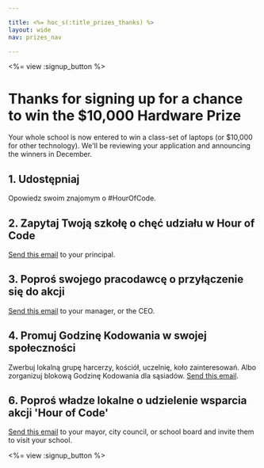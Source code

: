 ```yaml
---

title: <%= hoc_s(:title_prizes_thanks) %>
layout: wide
nav: prizes_nav

---
```


<%= view :signup_button %>

# Thanks for signing up for a chance to win the $10,000 Hardware Prize

Your whole school is now entered to win a class-set of laptops (or $10,000 for other technology). We'll be reviewing your application and announcing the winners in December.

## 1. Udostępniaj

Opowiedz swoim znajomym o #HourOfCode.

## 2. Zapytaj Twoją szkołę o chęć udziału w Hour of Code

[Send this email](<%= resolve_url('/promote/resources#email') %>) to your principal.

## 3. Poproś swojego pracodawcę o przyłączenie się do akcji

[Send this email](<%= resolve_url('/promote/resources#email') %>) to your manager, or the CEO.

## 4. Promuj Godzinę Kodowania w swojej społeczności

Zwerbuj lokalną grupę harcerzy, kościół, uczelnię, koło zainteresowań. Albo zorganizuj blokową Godzinę Kodowania dla sąsiadów. [Send this email](<%= resolve_url('/promote/resources#email') %>).

## 6. Poproś władze lokalne o udzielenie wsparcia akcji 'Hour of Code'

[Send this email](<%= resolve_url('/promote/resources#politicians') %>) to your mayor, city council, or school board and invite them to visit your school.

<%= view :signup_button %>